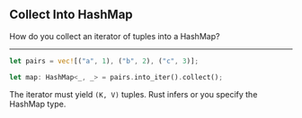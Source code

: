 ## Collect Into HashMap

How do you collect an iterator of tuples into a HashMap?

---

```rust
let pairs = vec![("a", 1), ("b", 2), ("c", 3)];

let map: HashMap<_, _> = pairs.into_iter().collect();
```

The iterator must yield `(K, V)` tuples. Rust infers or you specify the HashMap type.

